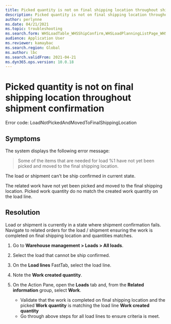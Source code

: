 ```yaml
---
title: Picked quantity is not on final shipping location throughout shipment confirmation.
description: Picked quantity is not on final shipping location throughout shipment confirmation.
author: perlynne
ms.date: 04/21/2021
ms.topic: troubleshooting
ms.search.form: WHSLoadTable_WHSShipConfirm,WHSLoadPlanningListPage_WHSShipConfirm,WHSLoadPlanningWorkbench_WHSShipConfirm,WHSTransportLoad_WHSShipConfirm,WHSShipPlanningListPage_WHSShipConfirm,WHSShipmentDetails_WHSShipConfirm,WHSWorkTable_WHSShipConfirm,WHSWorkTableListPage_WHSShipConfirm,Dialog_WHSOutboundShipConfirmController_WHSOutboundShipConfirm
audience: Application User
ms.reviewer: kamaybac
ms.search.region: Global
ms.author: lbc
ms.search.validFrom: 2021-04-21
ms.dyn365.ops.version: 10.0.18
---
```

<!-- KFM: Does this describe the issue the customer wants to solve? -->
# Picked quantity is not on final shipping location throughout shipment confirmation

Error code: LoadNotPickedAndMovedToFinalShippingLocation

## Symptoms

The system displays the following error message:

> Some of the items that are needed for load %1 have not yet been picked and moved to the final shipping location.

The load or shipment can't be ship confirmed in current state. <!-- KFM: What is "ship confirmed"? Confirmed as shipped? Confirmed for shipment? -->

The related work have not yet been picked and moved to the final shipping location. Picked work quantity do no match the created work quantity on the load line.  <!-- KFM: Is this a symptom or a cause? -->

## Resolution

Load or shipment is currently in a state where shipment confirmation fails. Navigate to related orders for the load / shipment ensuring the work is completed on final shipping location and quantities matches.

1. Go to **Warehouse management \> Loads \> All loads**.
1. Select the load that cannot be ship confirmed.
1. On the **Load lines** FastTab, select the load line.
1. Note the **Work created quantity**.
1. On the Action Pane, open the **Loads** tab and, from the **Related information** group, select **Work**.

    - Validate that the work is completed on final shipping location and the picked **Work quantity** is matching the load line **Work created quantity**
    - Go through above steps for all load lines to ensure criteria is meet.